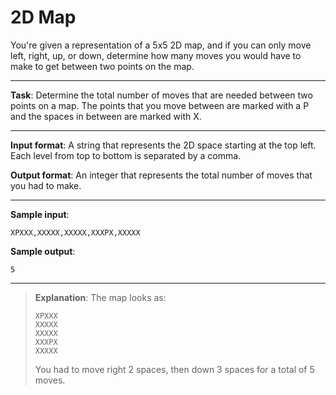 # 2D Map

You're given a representation of a 5x5 2D map, and if you can only move left, right, up, or down, determine how many moves you would have to make to get between two points on the map.
 
---

**Task**: Determine the total number of moves that are needed between two points on a map.  The points that you move between are marked with a P and the spaces in between are marked with X. 
 
---

**Input format**: A string that represents the 2D space starting at the top left.  Each level from top to bottom is separated by a comma. 
 
**Output format**: An integer that represents the total number of moves that you had to make. 

---
 
**Sample input**:  
```
XPXXX,XXXXX,XXXXX,XXXPX,XXXXX
``` 
 
**Sample output**:  
```
5
```

---

>**Explanation**: 
>The map looks as:   
>```
>XPXXX  
>XXXXX  
>XXXXX  
>XXXPX  
>XXXXX 
>``` 
>
>You had to move right 2 spaces, then down 3 spaces for a total of 5 moves.